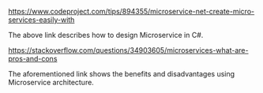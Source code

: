 https://www.codeproject.com/tips/894355/microservice-net-create-micro-services-easily-with

The above link describes how to design Microservice in C#.

https://stackoverflow.com/questions/34903605/microservices-what-are-pros-and-cons

The aforementioned link shows the benefits and disadvantages using Microservice architecture.
